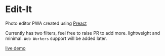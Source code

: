 # Edit-It
Photo editor PWA created using [Preact](https://github.com/preactjs/preact-cli)

Currently has two filters, feel free to raise PR to add more.
lightweight and minimal.
`Web Workers` support will be added later.
  
[live demo](https://edit-it.herokuapp.com)
